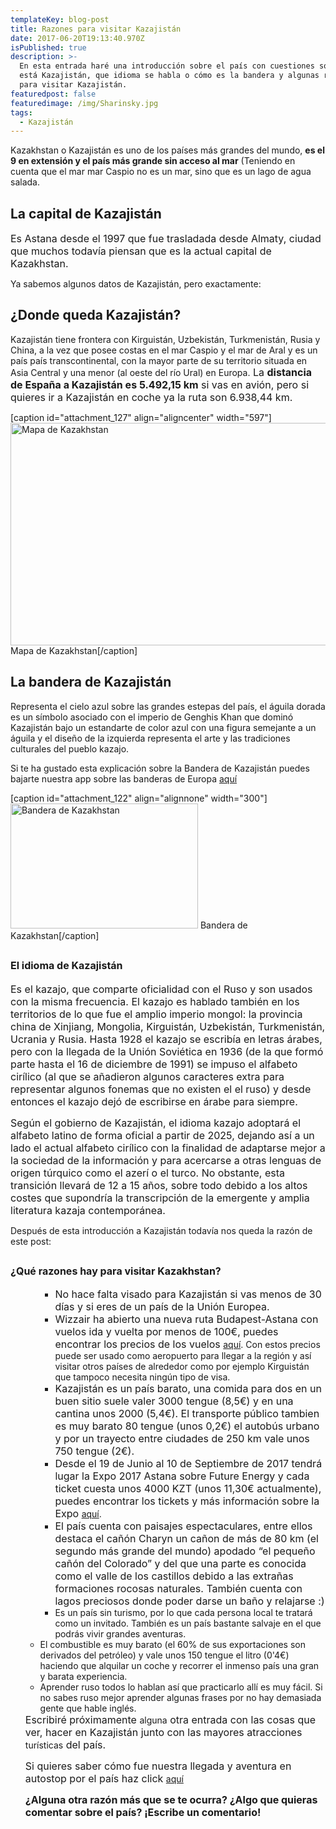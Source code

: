 ```yaml
---
templateKey: blog-post
title: Razones para visitar Kazajistán
date: 2017-06-20T19:13:40.970Z
isPublished: true
description: >-
  En esta entrada haré una introducción sobre el país con cuestiones sobre dónde
  está Kazajistán, que idioma se habla o cómo es la bandera y algunas razones
  para visitar Kazajistán.
featuredpost: false
featuredimage: /img/Sharinsky.jpg
tags:
  - Kazajistán
---
```

Kazakhstan o Kazajistán es uno de los países más grandes del mundo, <strong>es el 9 en extensión y el país más grande sin acceso al mar</strong> (Teniendo en cuenta que el mar mar Caspio no es un mar, sino que es un lago de agua salada.

## La capital de Kazajistán



<span style="font-size: 1rem;">Es Astana desde el 1997 que fue trasladada desde Almaty, ciudad que muchos todavía piensan que es la actual capital de Kazakhstan.</span>

Ya sabemos algunos datos de Kazajistán, pero exactamente:

<h2><strong>¿Donde queda Kazajistán?</strong></h2>

Kazajistán tiene frontera con Kirguistán, Uzbekistán, Turkmenistán, Rusia y China, a la vez que posee costas en el mar Caspio y el mar de Aral y es un país país transcontinental, con la mayor parte de su territorio situada en Asia Central y una menor (al oeste del río Ural) en Europa.<span style="font-size: 1rem;">
La <strong>distancia de España a Kazajistán es 5.492,15 km</strong> si vas en avión, pero si quieres ir a Kazajistán en coche ya la ruta son 6.938,44 km.</span>

\[caption id="attachment_127" align="aligncenter" width="597"]<img class="wp-image-127" src="http://navegantedelcaos.com/wp-content/uploads/2017/06/Mapa-de-Kazakhstan.png" alt="Mapa de Kazakhstan" width="597" height="356" /> Mapa de Kazakhstan\[/caption]

<h2><strong>La bandera de Kazajistán</strong></h2>

Representa el cielo azul sobre las grandes estepas del país, el águila dorada es un símbolo asociado con el imperio de Genghis Khan que dominó Kazajistán bajo un estandarte de color azul con una figura semejante a un águila y el diseño de la izquierda representa
el arte y las tradiciones culturales del pueblo kazajo.

Si te ha gustado esta explicación sobre la Bandera de Kazajistán puedes bajarte nuestra app sobre las banderas de Europa <a href="https://play.google.com/store/apps/details?id=com.almcalle.banderas.europa">aquí</a>

\[caption id="attachment_122" align="alignnone" width="300"]<img class="size-medium wp-image-122" src="http://navegantedelcaos.com/wp-content/uploads/2017/06/bandera-kazajistan-300x200.gif" alt="Bandera de Kazakhstan" width="300" height="200" /> Bandera de Kazakhstan\[/caption]

<h2><span style="font-size: 1rem;">
<strong>El idioma de Kazajistán </strong></span></h2>

<span style="font-size: 1rem;">Es el kazajo, que comparte oficialidad con el Ruso y son usados con la misma frecuencia. El kazajo es hablado también en los territorios de lo que fue el amplio imperio mongol: la provincia china de Xinjiang, Mongolia, Kirguistán, Uzbekistán, Turkmenistán, Ucrania y Rusia. Hasta 1928 el kazajo se escribía en letras árabes, pero con la llegada de la Unión Soviética en 1936 (de la que formó parte hasta el 16 de diciembre de 1991) se impuso el alfabeto cirílico (al que se añadieron algunos caracteres extra para representar algunos fonemas que no existen el el ruso) y desde entonces el kazajo dejó de escribirse en árabe para siempre.</span>

<span style="font-size: 1rem;">Según el gobierno de Kazajistán, el idioma kazajo adoptará el alfabeto latino de forma oficial a partir de 2025, dejando así a un lado el actual alfabeto cirílico con la finalidad de adaptarse mejor a la sociedad de la información y para acercarse a otras lenguas de origen túrquico como el azerí o el turco. No obstante, esta transición llevará de 12 a 15 años, sobre todo debido a los altos costes que supondría la transcripción de la emergente y amplia literatura kazaja contemporánea.</span>

Después de esta introducción a Kazajistán todavía nos queda la razón de este post:

<h2><span style="font-size: 1rem;"><strong>¿Qué razones hay para visitar Kazakhstan?</strong></span></h2>

<ul>
    <li style="list-style-type: none;">
<ul>
    <li style="list-style-type: none;">
<ul>
    <li><span style="font-size: 1rem;">No hace falta visado para Kazajistán si vas menos de 30 días y si eres de un país de la Unión Europea.</span></li>
    <li><span style="font-size: 1rem;">Wizzair ha abierto una nueva ruta Budapest-Astana con vuelos ida y vuelta por menos de 100€, puedes encontrar los precios de los vuelos </span><a href="https://wizzair.com/es-es/main-page#/booking/select-flight/BUD/TSE">aquí</a>. Con estos precios puede ser usado como aeropuerto para llegar a la región y así visitar otros países de alrededor como por ejemplo Kirguistán que tampoco necesita ningún tipo de visa.</li>
    <li><span style="font-size: 1rem;">Kazajistán es un país barato, una comida para dos en un buen sitio suele valer 3000 tengue (8,5€) y en una cantina unos 2000 (5,4€). El transporte público tambien es muy barato 80 tengue (unos 0,2€) el autobús urbano y por un trayecto entre ciudades de 250 km vale unos 750 tengue (2€).</span></li>
    <li><span style="font-size: 1rem;">Desde el 19 de Junio al 10 de Septiembre de 2017 tendrá lugar la Expo 2017 Astana sobre Future Energy y cada ticket cuesta unos 4000 KZT (unos 11,30€ actualmente), puedes encontrar los tickets y más información sobre la Expo </span><a href="https://tickets.expo2017astana.com/en#buy-ticket">aquí</a>.</li>
    <li><span style="font-size: 1rem;">El país cuenta con paisajes espectaculares, entre ellos destaca el cañón Charyn un cañon de más de 80 km (el segundo más grande del mundo) apodado “el pequeño cañón del Colorado” y del que una parte es conocida como el valle de los castillos debido a las extrañas formaciones rocosas naturales. También cuenta con lagos preciosos donde poder darse un baño y relajarse :)</span></li>
</ul>
</li>
</ul>
<ul>
    <li style="list-style-type: none;">
<ul>
    <li>Es un país sin turismo, por lo que cada persona local te tratará como un invitado. También es un país bastante salvaje en el que podrás vivir grandes aventuras.</li>
</ul>
</li>
</ul>
<ul>
    <li>El combustible es muy barato (el 60% de sus exportaciones son derivados del petróleo) y vale unos 150 tengue el litro (0'4€) haciendo que alquilar un coche y recorrer el inmenso país una gran y barata experiencia.</li>
    <li>Aprender ruso todos lo hablan así que practicarlo allí es muy fácil. Si no sabes ruso mejor aprender algunas frases por no hay demasiada gente que hable inglés.</li>
</ul>
<span style="font-size: 1rem;">Escribiré próximamente </span>alguna<span style="font-size: 1rem;"> otra entrada con las cosas que ver, hacer en Kazajistán junto con las mayores atracciones </span>turísticas<span style="font-size: 1rem;"> del país.</span>

<span style="font-size: 1rem;">Si quieres saber cómo fue nuestra llegada y aventura en autostop por el país haz click </span><a href="http://navegantedelcaos.com/llegada-a-kazajistan/">aquí</a>

<strong style="font-size: 1rem;">¿Alguna otra razón más que se te ocurra? ¿Algo que quieras comentar sobre el país? ¡Escribe un comentario!</strong></li>
